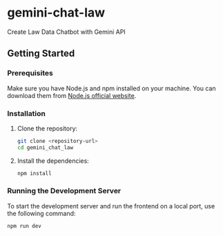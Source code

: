 # gemini-chat-law
Create Law Data Chatbot with Gemini API

## Getting Started

### Prerequisites
Make sure you have Node.js and npm installed on your machine. You can download them from [Node.js official website](https://nodejs.org/).

### Installation
1. Clone the repository:
    ```sh
    git clone <repository-url>
    cd gemini_chat_law
    ```

2. Install the dependencies:
    ```sh
    npm install
    ```

### Running the Development Server
To start the development server and run the frontend on a local port, use the following command:
```sh
npm run dev